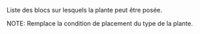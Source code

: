 Liste des blocs sur lesquels la plante peut être posée.

NOTE: Remplace la condition de placement du type de la plante.